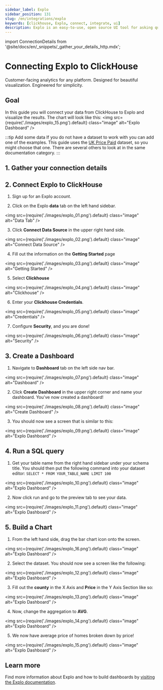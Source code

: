 ```yaml
---
sidebar_label: Explo
sidebar_position: 131
slug: /en/integrations/explo
keywords: [clickhouse, Explo, connect, integrate, ui]
description: Explo is an easy-to-use, open source UI tool for asking questions about your data.
---
```

import ConnectionDetails from '@site/docs/en/_snippets/_gather_your_details_http.mdx';

# Connecting Explo to ClickHouse

Customer-facing analytics for any platform. Designed for beautiful visualization. Engineered for simplicity.

## Goal

In this guide you will connect your data from ClickHouse to Explo and visualize the results.  The chart will look like this:
<img src={require('./images/explo_15.png').default} class="image" alt="Explo Dashboard" />

<p/>

:::tip Add some data
If you do not have a dataset to work with you can add one of the examples.  This guide uses the [UK Price Paid](/docs/en/getting-started/example-datasets/uk-price-paid.md) dataset, so you might choose that one.  There are several others to look at in the same documentation category.
:::

## 1. Gather your connection details
<ConnectionDetails />


## 2.  Connect Explo to ClickHouse

1. Sign up for an Explo account.

2. Click on the Explo **data** tab on the left hand sidebar.


<img src={require('./images/explo_01.png').default} class="image" alt="Data Tab" />

3. Click **Connect Data Source** in the upper right hand side.


<img src={require('./images/explo_02.png').default} class="image" alt="Connect Data Source" />

4. Fill out the information on the **Getting Started** page


<img src={require('./images/explo_03.png').default} class="image" alt="Getting Started" />

5. Select **Clickhouse**


<img src={require('./images/explo_04.png').default} class="image" alt="Clickhouse" />


6. Enter your **Clickhouse Credentials**. 


<img src={require('./images/explo_05.png').default} class="image" alt="Credentials" />


7. Configure **Security**, and you are done!


<img src={require('./images/explo_06.png').default} class="image" alt="Security" />


## 3. Create a Dashboard

1. Navigate to **Dashboard** tab on the left side nav bar.


<img src={require('./images/explo_07.png').default} class="image" alt="Dashboard" />


2. Click **Create Dashboard** in the upper right corner and name your dashboard. You've now created a dashboard!


<img src={require('./images/explo_08.png').default} class="image" alt="Create Dashboard" />


3. You should now see a screen that is similar to this:


<img src={require('./images/explo_09.png').default} class="image" alt="Explo Dashboard" />


## 4. Run a SQL query

1. Get your table name from the right hand sidebar under your schema title. You should then put the following command into your dataset editor:
`
SELECT * FROM YOUR_TABLE_NAME
LIMIT 100
`


<img src={require('./images/explo_10.png').default} class="image" alt="Explo Dashboard" />


2. Now click run and go to the preview tab to see your data.


<img src={require('./images/explo_11.png').default} class="image" alt="Explo Dashboard" />


## 5. Build a Chart

1. From the left hand side, drag the bar chart icon onto the screen.


<img src={require('./images/explo_16.png').default} class="image" alt="Explo Dashboard" />


2. Select the dataset. You should now see a screen like the following:


<img src={require('./images/explo_12.png').default} class="image" alt="Explo Dashboard" />


3. Fill out the **county** in the X Axis and **Price** in the Y Axis Section like so:


<img src={require('./images/explo_13.png').default} class="image" alt="Explo Dashboard" />


4. Now, change the aggregation to **AVG**.


<img src={require('./images/explo_14.png').default} class="image" alt="Explo Dashboard" />


5. We now have average price of homes broken down by price!


<img src={require('./images/explo_15.png').default} class="image" alt="Explo Dashboard" />



## Learn more

Find more information about Explo and how to build dashboards by <a href="https://docs.explo.co/" target="_blank">visiting the Explo documentation</a>.
